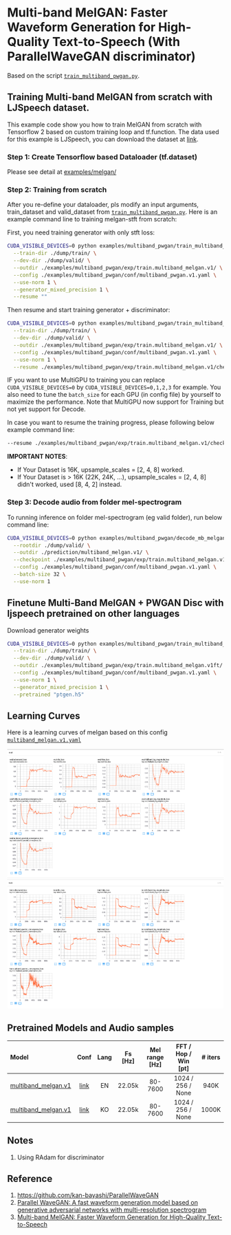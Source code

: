 # Multi-band MelGAN: Faster Waveform Generation for High-Quality Text-to-Speech (With ParallelWaveGAN discriminator)
Based on the script [`train_multiband_pwgan.py`](https://github.com/dathudeptrai/TensorflowTTS/tree/master/examples/multiband_pwgan/train_multiband_pwgan.py).

## Training Multi-band MelGAN from scratch with LJSpeech dataset.
This example code show you how to train MelGAN from scratch with Tensorflow 2 based on custom training loop and tf.function. The data used for this example is LJSpeech, you can download the dataset at  [link](https://keithito.com/LJ-Speech-Dataset/).

### Step 1: Create Tensorflow based Dataloader (tf.dataset)
Please see detail at [examples/melgan/](https://github.com/dathudeptrai/TensorflowTTS/tree/master/examples/melgan#step-1-create-tensorflow-based-dataloader-tfdataset)

### Step 2: Training from scratch
After you re-define your dataloader, pls modify an input arguments, train_dataset and valid_dataset from [`train_multiband_pwgan.py`](https://github.com/dathudeptrai/TensorflowTTS/tree/master/examples/multiband_pwgan/train_multiband_pwgan.py). Here is an example command line to training melgan-stft from scratch:

First, you need training generator with only stft loss: 

```bash
CUDA_VISIBLE_DEVICES=0 python examples/multiband_pwgan/train_multiband_pwgan.py \
  --train-dir ./dump/train/ \
  --dev-dir ./dump/valid/ \
  --outdir ./examples/multiband_pwgan/exp/train.multiband_melgan.v1/ \
  --config ./examples/multiband_pwgan/conf/multiband_pwgan.v1.yaml \
  --use-norm 1 \
  --generator_mixed_precision 1 \
  --resume ""
```

Then resume and start training generator + discriminator:

```bash
CUDA_VISIBLE_DEVICES=0 python examples/multiband_pwgan/train_multiband_pwgan.py \
  --train-dir ./dump/train/ \
  --dev-dir ./dump/valid/ \
  --outdir ./examples/multiband_pwgan/exp/train.multiband_melgan.v1/ \
  --config ./examples/multiband_pwgan/conf/multiband_pwgan.v1.yaml \
  --use-norm 1 \
  --resume ./examples/multiband_pwgan/exp/train.multiband_melgan.v1/checkpoints/ckpt-200000
```

IF you want to use MultiGPU to training you can replace `CUDA_VISIBLE_DEVICES=0` by `CUDA_VISIBLE_DEVICES=0,1,2,3` for example. You also need to tune the `batch_size` for each GPU (in config file) by yourself to maximize the performance. Note that MultiGPU now support for Training but not yet support for Decode. 

In case you want to resume the training progress, please following below example command line:

```bash
--resume ./examples/multiband_pwgan/exp/train.multiband_melgan.v1/checkpoints/ckpt-100000
```

**IMPORTANT NOTES**:

- If Your Dataset is 16K, upsample_scales = [2, 4, 8] worked.
- If Your Dataset is > 16K (22K, 24K, ...), upsample_scales = [2, 4, 8] didn't worked, used [8, 4, 2] instead.

### Step 3: Decode audio from folder mel-spectrogram
To running inference on folder mel-spectrogram (eg valid folder), run below command line:

```bash
CUDA_VISIBLE_DEVICES=0 python examples/multiband_pwgan/decode_mb_melgan.py \
  --rootdir ./dump/valid/ \
  --outdir ./prediction/multiband_melgan.v1/ \
  --checkpoint ./examples/multiband_pwgan/exp/train.multiband_melgan.v1/checkpoints/generator-940000.h5 \
  --config ./examples/multiband_pwgan/conf/multiband_pwgan.v1.yaml \
  --batch-size 32 \
  --use-norm 1
```

## Finetune Multi-Band MelGAN + PWGAN Disc with ljspeech pretrained on other languages
Download generator weights

```bash
CUDA_VISIBLE_DEVICES=0 python examples/multiband_pwgan/train_multiband_pwgan.py \
  --train-dir ./dump/train/ \
  --dev-dir ./dump/valid/ \
  --outdir ./examples/multiband_pwgan/exp/train.multiband_melgan.v1ft/ \
  --config ./examples/multiband_pwgan/conf/multiband_pwgan.v1.yaml \
  --use-norm 1 \
  --generator_mixed_precision 1 \
  --pretrained "ptgen.h5"
```
## Learning Curves
Here is a learning curves of melgan based on this config [`multiband_melgan.v1.yaml`](https://github.com/dathudeptrai/TensorflowTTS/tree/master/examples/multiband_pwgan/conf/multiband_pwgan.v1.yaml)

<img src="fig/eval.png" height="300" width="850">

<img src="fig/train.png" height="300" width="850">

## Pretrained Models and Audio samples
| Model                                                                                                          | Conf                                                                                                                        | Lang  | Fs [Hz] | Mel range [Hz] | FFT / Hop / Win [pt] | # iters |
| :------                                                                                                        | :---:                                                                                                                       | :---: | :----:  | :--------:     | :---------------:    | :-----: |
| [multiband_melgan.v1](https://drive.google.com/drive/folders/1Hg82YnPbX6dfF7DxVs4c96RBaiFbh-cT?usp=sharing)             | [link](https://github.com/tensorspeech/TensorFlowTTS/tree/master/examples/multiband_pwgan/conf/multiband_pwgan.v1.yaml)          | EN    | 22.05k  | 80-7600        | 1024 / 256 / None    | 940K    |
| [multiband_melgan.v1](https://drive.google.com/drive/folders/199XCXER51PWf_VzUpOwxfY_8XDfeXuZl?usp=sharing)             | [link](https://github.com/dathudeptrai/TensorflowTTS/tree/master/examples/multiband_pwgan/conf/multiband_pwgan.v1.yaml)          | KO    | 22.05k  | 80-7600        | 1024 / 256 / None    | 1000K    |

## Notes
1. Using RAdam for discriminator

## Reference

1. https://github.com/kan-bayashi/ParallelWaveGAN
2. [Parallel WaveGAN: A fast waveform generation model based on generative adversarial networks with multi-resolution spectrogram](https://arxiv.org/abs/1910.11480)
3. [Multi-band MelGAN: Faster Waveform Generation for High-Quality Text-to-Speech](https://arxiv.org/abs/2005.05106)
